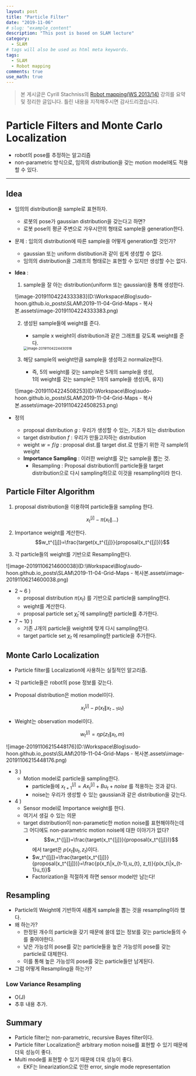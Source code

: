 ```yaml
---
layout: post
title: "Particle Filter"
date: "2019-11-06"
# slug: "example_content"
description: "This post is based on SLAM lecture"
category: 
  - SLAM
# tags will also be used as html meta keywords.
tags:
  - SLAM
  - Robot mapping
comments: true
use_math: true
---
```

> 본 게시글은 Cyrill Stachniss의 [Robot mapping(WS 2013/14)](http://ais.informatik.uni-freiburg.de/teaching/ws13/mapping/) 강의를 요약 및 정리한 글입니다. 
> 틀린 내용을 지적해주시면 감사드리겠습니다.

# Particle Filters and Monte Carlo Localization

- robot의 pose를 추정하는 알고리즘
- non-parametric 방식으로, 임의의 distribution을 갖는 motion model에도 적용할 수 있다.

----

## Idea

- 임의의 distribution을 sample로 표현하자.
  
  - 로봇의 pose가 gaussian distribution을 갖는다고 하면?
  - 로봇 pose의 평균 주변으로 가우시안의 형태로 sample을 generation한다.
  
- 문제 : 임의의 distribution에 따른 sample을 어떻게 generation할 것인가?

  - gaussian 또는 uniform distibution과 같이 쉽게 생성할 수 없다.
  - 임의의 distribution을 그래프의 형태로는 표현할 수 있지만 생성할 수는 없다.

- __Idea__ :

  1. sample을 잘 아는 distribution(uniform 또는 gaussian)을 통해 생성한다.

  ![image-20191104224333383](D:\Workspace\Blog\sudo-hoon.github.io\_posts\SLAM\2019-11-04-Grid-Maps - 복사본.assets\image-20191104224333383.png)

  2. 생성된 sample들에 weight를 준다.

     - sample x weight이 distribution과 같은 그래프를 갖도록 weight를 준다.

     <img src="D:\Workspace\Blog\sudo-hoon.github.io\_posts\SLAM\2019-11-04-Grid-Maps - 복사본.assets\image-20191104224430518.png" alt="image-20191104224430518" style="zoom:67%;" />

  3. 해당 sample의 weight만큼 sample을 생성하고 normalize한다.
     - 즉, 5의 weight를 갖는 sample은 5개의 sample을 생성,  
       1의 weight를 갖는 sample은 1개의 sample을 생성(즉, 유지)

  ![image-20191104224508253](D:\Workspace\Blog\sudo-hoon.github.io\_posts\SLAM\2019-11-04-Grid-Maps - 복사본.assets\image-20191104224508253.png)

- 정의
  - proposal distribution $g$ : 우리가 생성할 수 있는, 기초가 되는 distribution
  - target distribution $f$ : 우리가 만들고자하는 distribution
  - weight $w=f/g$ : proposal dist.를 target dist.로 만들기 위한 각 sample의 weight
  - __Importance Sampling__ : 이러한 weight를 갖는 sample을 뽑는 것.
    - Resampling : Proposal distribution의 particle들을 target distribution으로 다시 sampling하므로 이것을 resampling이라 한다.

## Particle Filter Algorithm

1. proposal distribution을 이용하여 particle들을 sampling 한다.

   $$ x_t^{[j]} - \pi(x_t\|...) $$

2. Importance weight를 계산한다.
   $$w_t^{[j]}=\frac{target(x_t^{[j]}}{proposal(x_t^{[j]})}$$

3. 각 particle들의 weight를 기반으로 Resampling한다.

![image-20191106214600038](D:\Workspace\Blog\sudo-hoon.github.io\_posts\SLAM\2019-11-04-Grid-Maps - 복사본.assets\image-20191106214600038.png)

- 2 ~ 6 )
  - proposal distribution $\pi(x_t)$ 를 기반으로 particle을 sampling한다.
  - weight를 계산한다.
  - proposal particle set $\bar{\chi}_t$ 에 sampling한 particle를 추가한다.
- 7 ~ 10 )
  - 기존 J개의 particle을 weight에 맞게 다시 sampling한다.
  - target particle set  $\chi_t$ 에 resampling한 particle을 추가한다.

## Monte Carlo Localization

- Particle filter를 Localization에 사용하는 실질적인 알고리즘.

- 각 particle들은 robot의 pose 정보를 갖는다.

- Proposal distribution은 motion model이다.

  $$x_t^{[j]} - p(x_t\|x_{t-1}u_t)$$

- Weight는 observation model이다.

  $$ w_t^{[j]}=\eta p(z_t\|x_t,m)$$

![image-20191106215448176](D:\Workspace\Blog\sudo-hoon.github.io\_posts\SLAM\2019-11-04-Grid-Maps - 복사본.assets\image-20191106215448176.png)

- 3 )
  - Motion model로 particle을 sampling한다.
    - particle들에 $x_{t+1}^{[j]} = Ax_t^{[j]} + Bu_t + noise$ 를 적용하는 것과 같다.
    - noise는 우리가 생성할 수 있는 gaussian과 같은 distribution을 갖는다.
- 4 )
  - Sensor model로 Importance weight를 한다.
  - 여기서 생길 수 있는 의문
  - target distribution이 non-parametic한 motion noise를 표현해야하는데 그 어디에도 non-parametric motion noise에 대한 이야기가 없다?
    - $$w_t^{[j]}=\frac{target(x_t^{[j]}}{proposal(x_t^{[j]})}$$ 에서 target은 $p(x_t\|u_{t}, z_t)$이다. 
    - $w_t^{[j]}=\frac{target(x_t^{[j]}}{proposal(x_t^{[j]})}=\frac{p(x_t\|x_{t-1},u_{t}, z_t)}{p(x_t\|x_{t-1}u_t)}$
    - Factorization을 적절하게 하면 sensor model만 남는다!

## Resampling

- Particle의 Weight에 기반하여 새롭게 sample을 뽑는 것을 resampling이라 했다.
- 왜 하는가?
  - 한정된 개수의 particle을 갖기 때문에 쓸데 없는 정보를 갖는 particle들의 수를 줄여야한다.
  - 낮은 가능성의 pose를 갖는 particle들을 높은 가능성의 pose를 갖는 particle로 대체한다.
  - 이를 통해 높은 가능성의 pose를 갖는 particle들만 남게된다.
- 그럼 어떻게 Resampling을 하는가?

### Low Variance Resampling

- O(J)
- 추후 내용 추가.



## Summary

- Particle filter는 non-parametric, recursive Bayes filter이다.
- Particle filter Localization은 arbitrary motion noise를 표현할 수 있기 때문에 더욱 성능이 좋다.
- Multi mode를 표현할 수 있기 때문에 더욱 성능이 좋다.
  - EKF는 linearization으로 인한 error, single mode representation

